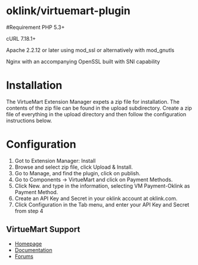 oklink/virtuemart-plugin
========================
#Requirement
PHP 5.3+

cURL  7.18.1+

Apache 2.2.12 or later using mod_ssl or alternatively with mod_gnutls

Nginx with an accompanying OpenSSL built with SNI capability

# Installation

The VirtueMart Extension Manager expets a zip file for installation.  The
contents of the zip file can be found in the upload subdirectory.  Create 
a zip file of everything in the upload directory and then follow the 
configuration instructions below.

# Configuration

1. Got to Extension Manager: Install
2. Browse and select zip file, click Upload & Install.
3. Go to Manage, and find the plugin, click on publish.
4. Go to Components -> VirtueMart and click on Payment Methods.
5. Click New. and type in the information, selecting VM Payment-Oklink as Payment Method.
6. Create an API Key and Secret in your oklink account at oklink.com.
7. Click Configuration in the Tab menu, and enter your API Key and Secret from step 4

## VirtueMart Support

* [Homepage](http://virtuemart.net/)
* [Documentation](http://docs.virtuemart.net/)
* [Forums](http://forum.virtuemart.net/)


